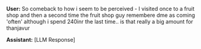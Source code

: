 **User:**
So comeback to how i seem to be perceived - I visited once to a fruit shop and then a second time the fruit shop guy remembere dme as coming 'often' although i spend 240inr the last time.. is that really a big amount for thanjavur

**Assistant:**
[LLM Response]

